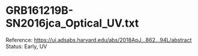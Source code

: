 # GRB161219B-SN2016jca_Optical_UV.txt

Reference: https://ui.adsabs.harvard.edu/abs/2018ApJ...862...94L/abstract
Status: Early, UV